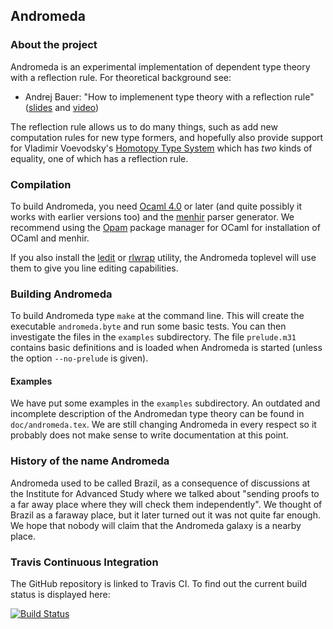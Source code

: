 ## Andromeda

### About the project

Andromeda is an experimental implementation of dependent type theory with a reflection rule. For theoretical background see:

* Andrej Bauer: "How to implemenent type theory with a reflection rule"
  ([slides](http://www.qmac.ox.ac.uk/events/Talk%20slides/Bauer-HoTT-Oxford.pdf) and
   [video](https://www.youtube.com/watch?v=IlfQjWqrK6I))

The reflection rule allows us to do many things, such as add new computation
rules for new type formers, and hopefully also provide support for Vladimir
Voevodsky's [Homotopy Type System](http://ncatlab.org/homotopytypetheory/show/Homotopy+Type+System)
which has *two* kinds of equality, one of which has a reflection rule.


### Compilation

To build Andromeda, you need [Ocaml 4.0](http://ocaml.org) or later (and quite possibly it
works with earlier versions too) and the [menhir](http://gallium.inria.fr/~fpottier/menhir/)
parser generator. We recommend using the [Opam](http://opam.ocamlpro.com) package manager
for OCaml for installation of OCaml and menhir.

If you also install the [ledit](http://opam.ocaml.org/packages/ledit/ledit.2.03/) or
[rlwrap](http://utopia.knoware.nl/~hlub/uck/rlwrap/#rlwrap) utility, the Andromeda toplevel
will use them to give you line editing capabilities.

### Building Andromeda

To build Andromeda type `make` at the command line. This will create the executable
`andromeda.byte` and run some basic tests. You can then investigate the files in the
`examples` subdirectory. The file `prelude.m31` contains basic definitions and is loaded
when Andromeda is started (unless the option `--no-prelude` is given).

#### Examples

We have put some examples in the `examples` subdirectory. An outdated and incomplete
description of the Andromedan type theory can be found in `doc/andromeda.tex`. We are
still changing Andromeda in every respect so it probably does not make sense to write
documentation at this point.

### History of the name Andromeda

Andromeda used to be called Brazil, as a consequence of discussions at the Institute for
Advanced Study where we talked about "sending proofs to a far away place where they will
check them independently". We thought of Brazil as a faraway place, but it later turned
out it was not quite far enough. We hope that nobody will claim that the Andromeda galaxy
is a nearby place.

### Travis Continuous Integration

The GitHub repository is linked to Travis CI. To find out the current build status is
displayed here:

  [![Build Status](https://api.travis-ci.org/andrejbauer/andromeda.png?branch=master)](https://travis-ci.org/andrejbauer/andromeda)

